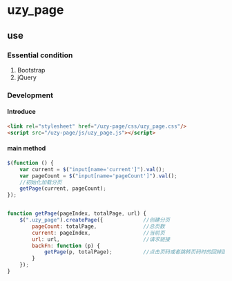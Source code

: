 # uzy_page

## use

### Essential condition
1. Bootstrap
2. jQuery

### Development

#### Introduce
```html
<link rel="stylesheet" href="/uzy-page/css/uzy_page.css"/>
<script src="/uzy-page/js/uzy_page.js"></script>
```

#### main method
```javascript
$(function () {
    var current = $("input[name='current']").val();
    var pageCount = $("input[name='pageCount']").val();
    //初始化加载分页
    getPage(current, pageCount);
});


function getPage(pageIndex, totalPage, url) {
    $(".uzy_page").createPage({             //创建分页
        pageCount: totalPage,               //总页数
        current: pageIndex,                 //当前页
        url: url,                           //请求链接
        backFn: function (p) {
            getPage(p, totalPage);          //点击页码或者跳转页码时的回掉函数，p为要跳转的页码
        }
    });
}
```
